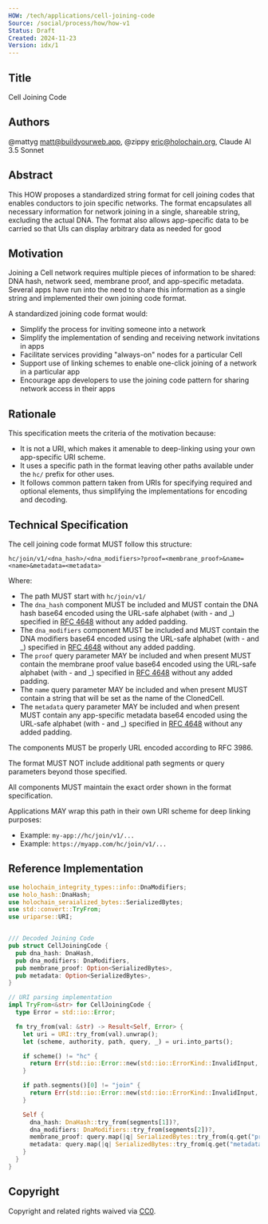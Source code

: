 ```yaml
---
HOW: /tech/applications/cell-joining-code
Source: /social/process/how/how-v1
Status: Draft
Created: 2024-11-23
Version: idx/1
---
```


## Title

Cell Joining Code

## Authors

@mattyg <matt@buildyourweb.app>, @zippy <eric@holochain.org>, Claude AI 3.5 Sonnet

## Abstract

This HOW proposes a standardized string format for cell joining codes that enables conductors to join specific networks. The format encapsulates all necessary information for network joining in a single, shareable string, excluding the actual DNA. The format also allows app-specific data to be carried so that UIs can display arbitrary data as needed for good 

## Motivation

Joining a Cell network requires multiple pieces of information to be shared: DNA hash, network seed, membrane proof, and app-specific metadata. Several apps have run into the need to share this information as a single string and implemented their own joining code format.

A standardized joining code format would:
- Simplify the process for inviting someone into a network
- Simplify the implementation of sending and receiving network invitations in apps
- Facilitate services providing "always-on" nodes for a particular Cell
- Support use of linking schemes to enable one-click joining of a network in a particular app
- Encourage app developers to use the joining code pattern for sharing network access in their apps

## Rationale

This specification meets the criteria of the motivation because:
- It is not a URI, which makes it amenable to deep-linking using your own app-specific URI scheme.
- It uses a specific path in the format leaving other paths available under the `hc/` prefix for other uses.
- It follows common pattern taken from URIs for specifying required and optional elements, thus simplifying the implementations for encoding and decoding.

## Technical Specification

The cell joining code format MUST follow this structure:

```
hc/join/v1/<dna_hash>/<dna_modifiers>?proof=<membrane_proof>&name=<name>&metadata=<metadata>
```

Where:

- The path MUST start with `hc/join/v1/`
- The `dna_hash` component MUST be included and MUST contain the DNA hash base64 encoded using the URL-safe alphabet (with - and _) specified in [RFC 4648](https://datatracker.ietf.org/doc/html/rfc4648#section-5) without any added padding.
- The `dna_modifiers` component MUST be included and MUST contain the DNA modifiers base64 encoded using the URL-safe alphabet (with - and _) specified in [RFC 4648](https://datatracker.ietf.org/doc/html/rfc4648#section-5) without any added padding.
- The `proof` query parameter MAY be included and when present MUST contain the membrane proof value base64 encoded using the URL-safe alphabet (with - and _) specified in [RFC 4648](https://datatracker.ietf.org/doc/html/rfc4648#section-5) without any added padding.
- The `name` query parameter MAY be included and when present MUST contain a string that will be set as the name of the ClonedCell.
- The `metadata` query parameter MAY be included and when present MUST contain any app-specific metadata base64 encoded using the URL-safe alphabet (with - and _) specified in [RFC 4648](https://datatracker.ietf.org/doc/html/rfc4648#section-5) without any added padding.

The components MUST be properly URL encoded according to RFC 3986.

The format MUST NOT include additional path segments or query parameters beyond those specified.

All components MUST maintain the exact order shown in the format specification.

Applications MAY wrap this path in their own URI scheme for deep linking purposes:
- Example: `my-app://hc/join/v1/...`
- Example: `https://myapp.com/hc/join/v1/...`



## Reference Implementation

```rust
use holochain_integrity_types::info::DnaModifiers;
use holo_hash::DnaHash;
use holochain_seraialized_bytes::SerializedBytes;
use std::convert::TryFrom;
use uriparse::URI;


/// Decoded Joining Code
pub struct CellJoiningCode {
  pub dna_hash: DnaHash,
  pub dna_modifiers: DnaModifiers,
  pub membrane_proof: Option<SerializedBytes>,
  pub metadata: Option<SerializedBytes>,
}

// URI parsing implementation
impl TryFrom<&str> for CellJoiningCode {
  type Error = std::io::Error;

  fn try_from(val: &str) -> Result<Self, Error> {
    let uri = URI::try_from(val).unwrap();
    let (scheme, authority, path, query, _) = uri.into_parts();

    if scheme() != "hc" {
      return Err(std::io::Error::new(std::io::ErrorKind::InvalidInput, "Invalid scheme"));
    }

    if path.segments()[0] != "join" {
      return Err(std::io::Error::new(std::io::ErrorKind::InvalidInput, "Invalid action"));
    }

    Self {
      dna_hash: DnaHash::try_from(segments[1])?,
      dna_modifiers: DnaModifiers::try_from(segments[2])?,
      membrane_proof: query.map(|q| SerializedBytes::try_from(q.get("proof"))),
      metadata: query.map(|q| SerializedBytes::try_from(q.get("metadata"))),
    }
  }
}
```

## Copyright

Copyright and related rights waived via [CC0](https://creativecommons.org/publicdomain/zero/1.0/).
